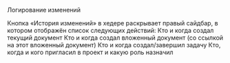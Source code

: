 Логирование изменений

Кнопка «История изменений» в хедере раскрывает правый сайдбар, в котором отображён список следующих действий:
    Кто и когда создал текущий документ
    Кто и когда создал вложенный документ (со ссылкой на этот вложенный документ)
    Кто и когда создал/завершил задачу
    Кто, когда и кого пригласил в проект и какую роль назначил


